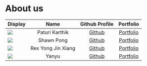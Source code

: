 # About us

Display |      Name      |               Github Profile               | Portfolio 
--------|:--------------:|:------------------------------------------:|:---------:
![](https://avatars.githubusercontent.com/u/64789669?v=4) | Paturi Karthik | [Github](https://github.com/paturikarthik) | [Portfolio](docs/team/paturikarthik.md)
![](https://avatars.githubusercontent.com/u/110764881?s=400&u=f41e3f40315f394bd71538063882c06bcfa2b624&v=4) | Shawn Pong | [Github](https://github.com/shawnpong) | [Portfolio](docs/team/shawnpong.md)
![](https://avatars.githubusercontent.com/u/76645229?s=400&u=235aba3bc4b5de57d0a76e24506f094e28734637&v=4) | Rex Yong Jin Xiang | [Github](https://github.com/rexyyong) | [Portfolio](docs/team/johndoe.md)
![](https://via.placeholder.com/100.png?text=Photo) | Yanyu | [Github](https://github.com/a-wild-chocolate/) | [Portfolio](docs/team/johndoe.md)
